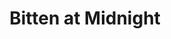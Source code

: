--- 
title: "Bitten at Midnight"
description:
price: "SOLD"
category: 
images: 
    - /assets/img/bitten.png
order: 526
---